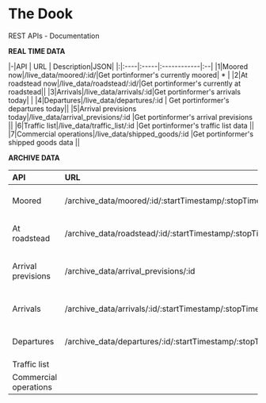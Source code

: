 # The Dook
REST APIs - Documentation 

**REAL TIME DATA**

|-|API | URL | Description|JSON|
|:|:----|:-----|:------------|:--|
|1|Moored now|/live_data/moored/:id/|Get portinformer's currently moored| * |
|2|At roadstead now|/live_data/roadstead/:id/|Get portinformer's currently at roadstead||
|3|Arrivals|/live_data/arrivals/:id|Get portinformer's arrivals today| |
|4|Departures|/live_data/departures/:id    | Get portinformer's departures today|| 
|5|Arrival previsions today|/live_data/arrival_previsions/:id    |Get portinformer's arrival previsions  ||
|6|Traffic list|/live_data/traffic_list/:id    |Get portinformer's traffic list data   ||
|7|Commercial operations|/live_data/shipped_goods/:id    |Get portinformer's shipped goods data    ||


**ARCHIVE DATA**

|API | URL | Description|
|:----|:-----|:------------|
|Moored|/archive_data/moored/:id/:startTimestamp/:stopTimestamp/|Get portinformer moored|
|At roadstead|/archive_data/roadstead/:id/:startTimestamp/:stopTimestamp/|Get portinformer at roadstead|
|Arrival previsions|/archive_data/arrival_previsions/:id    |Get portinformer's arrival previsions  |
|Arrivals|/archive_data/arrivals/:id/:startTimestamp/:stopTimestamp/|Get portinformer arrivals|
|Departures|/archive_data/departures/:id/:startTimestamp/:stopTimestamp/|Get portinformer departures| 
|Traffic list|    |    |
|Commercial operations|    |    |
